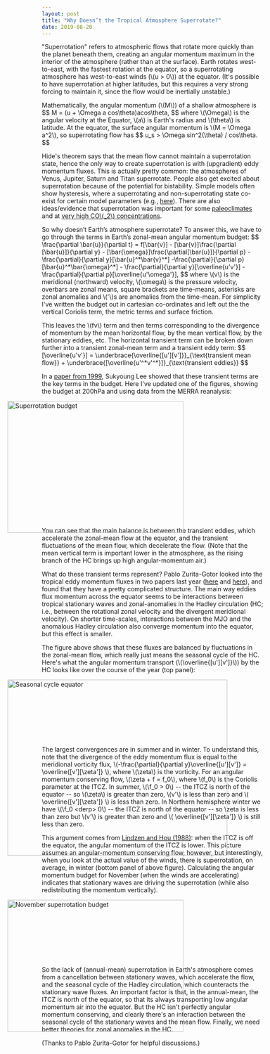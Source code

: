 ```yaml
---
layout: post
title: "Why Doesn’t the Tropical Atmosphere Superrotate?"
date: 2019-08-20
---
```


<p>"Superrotation" refers to atmospheric flows that rotate more quickly than the planet beneath them, creating an angular momentum maximum in the interior of the atmosphere (rather than at the surface). Earth rotates west-to-east, with the fastest rotation at the equator, so a superrotating atmosphere has west-to-east winds (\(u > 0\)) at the equator. (It's possible to have superrotation at higher latitudes, but this requires a very strong forcing to maintain it, since the flow would be inertially unstable.)

<p>Mathematically, the angular momentum (\(M\)) of a shallow atmosphere is
$$
M = (u + \Omega a cos\theta)acos\theta,
$$
where \(\Omega\) is the angular velocity at the Equator, \(a\) is Earth's radius and \(\theta\) is latitude. At the equator, the surface angular momentum is \(M = \Omega a^2\), so superrotating flow has
$$
u_s > \Omega sin^2(\theta) / cos\theta.
$$</p>

<p>Hide's theorem says that the mean flow cannot maintain a superrotation state, hence the only way to create superrotation is with (upgradient) eddy momentum fluxes. This is actually pretty common: the atmospheres of Venus, Jupiter, Saturn and Titan superrotate. People also get excited about superrotation because of the potential for bistability. Simple models often show hysteresis, where a superrotating and non-superrotating state co-exist for certain model parameters (e.g., <a href="https://journals.ametsoc.org/doi/abs/10.1175/1520-0469%281993%29050%3C1211%3AESAMOT%3E2.0.CO%3B2">here</a>). There are also ideas/evidence that superrotation was important for some <a href="https://agupubs.onlinelibrary.wiley.com/doi/full/10.1029/2008PA001652">paleoclimates</a> and at <a href="https://agupubs.onlinelibrary.wiley.com/doi/10.1029/2010GL043468">very high CO\(_2\) concentrations</a>.</p>

<p>So why doesn’t Earth’s atmosphere superrotate? To answer this, we have to go through the terms in Earth’s zonal-mean angular momentum budget:
$$
\frac{\partial \bar{u}}{\partial t} = f[\bar{v}] - [\bar{v}]\frac{\partial [\bar{u}]}{\partial y} - [\bar{\omega}]\frac{\partial[\bar{u}]}{\partial p} - \frac{\partial}{\partial y}[\bar{u}^*\bar{v}^*] -\frac{\partial}{\partial p}[\bar{u}^*\bar{\omega}^*] - \frac{\partial}{\partial y}[\overline{u'v'}] - \frac{\partial}{\partial p}[\overline{u'\omega'}],
$$
where \(v\) is the meridional (northward) velocity, \(\omega\) is the pressure velocity, overbars are zonal means, square brackets are time-means, asterisks are zonal anomalies and \('\)s are anomalies from the time-mean. For simplicity I've written the budget out in cartesian co-ordinates and left out the the vertical Coriolis term, the metric terms and surface friction.</p>

<p>This leaves the \(fv\) term and then terms corresponding to the divergence of momentum by the mean horizontal flow, by the mean vertical flow, by the stationary eddies, etc. The horizontal transient term can be broken down further into a transient zonal-mean term and a transient eddy term:
$$
[\overline{u'v'}] = \underbrace{\overline{[u'][v']}}_{\text{transient mean flow}} + \underbrace{[\overline{u'^*v'^*}]}_{\text{transient eddies}}
$$</p>

<p>In a <a href="http://www.meteo.psu.edu/~sxl31/papers/Lee99.pdf">paper from 1999</a>, Sukyoung Lee showed that these transient terms are the key terms in the budget. Here I've updated one of the figures, showing the budget at 200hPa and using data from the MERRA reanalysis:</p>
<img src="http://nicklutsko.github.io/notes/images/annual_mean_superrotation_budget.png" alt="Superrotation budget" style="position:absolute; left:150px; width:400px;height:300px;" class="center">
<br /><br /><br /><br /><br /><br /><br /><br /><br /><br /><br /><br /><br /><br /><br /><br />

<p>You can see that the main balance is between the transient eddies, which accelerate the zonal-mean flow at the equator, and the transient fluctuations of the mean flow, which decelerate the flow. (Note that the mean vertical term is important lower in the atmosphere, as the rising branch of the HC brings up high angular-momentum air.)</p>

<p>What do these transient terms represent? Pablo Zurita-Gotor looked into the tropical eddy momentum fluxes in two papers last year (<a href="https://journals.ametsoc.org/doi/full/10.1175/JAS-D-18-0297.1">here</a> and <a href="https://journals.ametsoc.org/doi/full/10.1175/JAS-D-18-0304.1">here</a>), and found that they have a pretty complicated structure. The main way eddies flux momentum across the equator seems to be interactions between tropical stationary waves and zonal-anomalies in the Hadley circulation (HC; i.e., between the rotational zonal velocity and the divergent meridional velocity). On shorter time-scales, interactions between the MJO and the anomalous Hadley circulation also converge momentum into the equator, but this effect is smaller.</p> 

<p>The figure above shows that these fluxes are balanced by fluctuations in the zonal-mean flow, which really just means the seasonal cycle of the HC. Here's what the angular momentum transport (\(\overline{[u'][v']}\)) by the HC looks like over the course of the year (top panel):</p> 

<img src="http://nicklutsko.github.io/notes/images/seasonal_cycles_equator.png" alt="Seasonal cycle equator" style="position:absolute; left:150px; width:500px;height:400px;" class="center">
<br /><br /><br /><br /><br /><br /><br /><br />

<p>The largest convergences are in summer and in winter. To understand this, note that the divergence of the eddy momentum flux is equal to the meridional vorticity flux, \(-\frac{\partial}{\partial y}\overline{[u'][v']} = \overline{[v'][\zeta']} \), where \(\zeta\) is the vorticity. For an angular momentum conserving flow, \(\zeta + f = f_0\), where \(f_0\) is the Coriolis parameter at the ITCZ. In summer, \(\f_0 > 0\) -- the ITCZ is north of the equator -- so \(\zeta\) is greater than zero, \(v'\) is less than zero and \( \overline{[v'][\zeta']} \) is less than zero. In Northern hemisphere winter we have \(\f_0 &lt;derp> 0\) -- the ITCZ is north of the equator -- so \zeta is less than zero but \(v'\) is greater than zero and \( \overline{[v'][\zeta']} \) is still less than zero.</p>

<p> This argument comes from <a href="https://journals.ametsoc.org/doi/pdf/10.1175/1520-0469%281988%29045%3C2416%3AHCFZAH%3E2.0.CO%3B2">Lindzen and Hou (1988)</a>: when the ITCZ is off the equator, the angular momentum of the ITCZ is lower. This picture assumes an angular-momentum conserving flow, however, but interestingly, when you look at the actual value of the winds, there is superrotation, on average, in winter (bottom panel of above figure). Calculating the angular momentum budget for November (when the winds are accelerating) indicates that stationary waves are driving the superrotation (while also redistributing the momentum vertically). </p> 

<img src="http://nicklutsko.github.io/notes/images/November_superrotation_budget.png" alt="November superrotation budget" style="position:absolute; left:150px; width:400px;height:300px;" class="center">
<br /><br /><br /><br /><br /><br /><br /><br />

<p>So the lack of (annual-mean) superrotation in Earth's atmosphere comes from a cancellation between stationary waves, which accelerate the flow, and the seasonal cycle of the Hadley circulation, which counteracts the stationary wave fluxes. An important factor is that, in the annual-mean, the ITCZ is north of the equator, so that its always transporting low angular momentum air into the equator. But the HC isn't perfectly angular momentum conserving, and clearly there's an interaction between the seasonal cycle of the stationary waves and the mean flow. Finally, we need better theories for zonal anomalies in the HC.</p> 

<p>(Thanks to Pablo Zurita-Gotor for helpful discussions.)</p>

